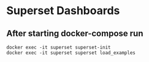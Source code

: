# Superset Dashboards

## After starting docker-compose run

    docker exec -it superset superset-init
    docker exec -it superset superset load_examples
